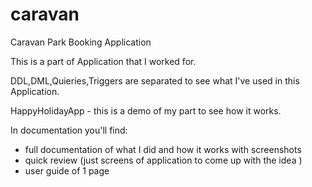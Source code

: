 # caravan
Caravan Park Booking Application

This is a part of Application that I worked for.

DDL,DML,Quieries,Triggers are separated to see what I've used in this Application.

HappyHolidayApp - this is a demo of my part to see how it works. 

In documentation you'll find:
- full documentation of what I did and how it works with screenshots 
- quick review (just screens of application to come up with the idea )
- user guide of 1 page
